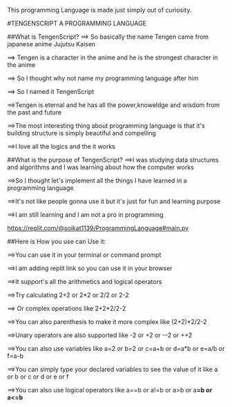 

This programming Language is made just simply out of curiosity.

#TENGENSCRIPT A PROGRAMMING LANGUAGE

##What is TengenScript?
  ==> So basically the name Tengen came from japanese anime Jujutsu Kaisen

  ==> Tengen is a character in the anime and he is the strongest character in the anime

  ==> So I thought why not name my programming language after him

  ==> So I named it TengenScript

  ==>Tengen is eternal and he has all the power,knoweldge and wisdom from the past and future

  ==>The most interesting thing about programming language is that it's building structure is simply beautiful and compelling

  ==>I love all the logics and the it works

##What is the purpose of TengenScript?
  ==>I was studying data structures and algorithms and I was learning about how the computer works

  ==>So I thought let's implement all the things I have learned in a programming language

  ==>It's not like people gonna use it but it's just for fun and learning purpose

  ==>I am still learning and I am not a pro in programming




  https://replit.com/@soikat1139/ProgrammingLanguage#main.py

##Here is How you use can Use it:

   ==>You can use it in your terminal or command prompt

   ==>I am adding replit link so you can use it in your browser

   ==>It support's all the arithmetics and logical operators

   ==>Try calculating 2+2 or 2*2 or 2/2 or 2-2

   ==> Or complex operations like 2+2*2/2-2

   ==>You can also parenthesis to make it more complex like (2+2)*2/2-2

   ==>Unary operators are also supported like -2 or +2 or --2 or ++2 

   ==>You can also use variables like a=2 or b=2 or c=a+b or d=a*b or e=a/b or f=a-b

   ==>You can simply type your declared variables to see the value of it like a or b or c or d or e or f

   ==>You can also use logical operators like a==b or a!=b or a>b or a<b or a>=b or a<=b
   

